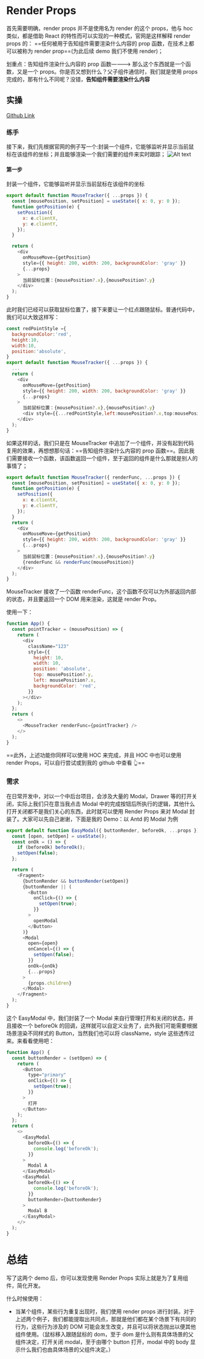 # Render Props

首先需要明确，render props 并不是使用名为 render 的这个 props，他与 hoc 类似，都是借助 React 的特性而可以实现的一种模式，官网是这样解释 render props 的： ==任何被用于告知组件需要渲染什么内容的 prop 函数，在技术上都可以被称为 render prop==(为此后续 demo 我们不使用 render)；

划重点：告知组件渲染什么内容的 prop 函数————> 那么这个东西就是一个函数，又是一个 props。你是否又想到什么？父子组件通信时，我们就是使用 props 完成的，那有什么不同呢？没错，**告知组件需要渲染什么内容**

## 实操

[Github Link](https://github.com/Ys-OoO/React_Learning_Repository/blob/main/basic/src/components/RenderProps/Demo/EasyModal.jsx)

### 练手

接下来，我们先根据官网的例子写一个:封装一个组件，它能够监听并显示当前鼠标在该组件的坐标；并且能够渲染一个我们需要的组件来实时跟踪； ![Alt text](image.png)

#### 第一步

封装一个组件，它能够监听并显示当前鼠标在该组件的坐标

```js
export default function MouseTracker({ ...props }) {
  const [mousePosition, setPosition] = useState({ x: 0, y: 0 });
  function getPosition(e) {
    setPosition({
      x: e.clientX,
      y: e.clientY,
    });
  }

  return (
    <div
      onMouseMove={getPosition}
      style={{ height: 200, width: 200, backgroundColor: 'gray' }}
      {...props}
    >
      当前鼠标位置：{mousePosition?.x},{mousePosition?.y}
    </div>
  );
}
```

此时我们已经可以获取鼠标位置了，接下来要让一个红点跟随鼠标。普通代码中，我们可以大致这样写：

```js
const redPointStyle ={
  backgroundColor:'red',
  height:10,
  width:10,
  position:'absolute',
}
export default function MouseTracker({ ...props }) {
  ...
  return (
    <div
      onMouseMove={getPosition}
      style={{ height: 200, width: 200, backgroundColor: 'gray' }}
      {...props}
    >
      当前鼠标位置：{mousePosition?.x},{mousePosition?.y}
      <div style={{...redPointStyle,left:mousePosition?.x,top:mousePosition?.y}}></div>
    </div>
  );
}
```

如果这样的话，我们只是在 MouseTracker 中追加了一个组件，并没有起到代码复用的效果，再想想那句话：==告知组件渲染什么内容的 prop 函数==。因此我们需要接收一个函数，该函数返回一个组件，至于返回的组件是什么那就是别人的事情了；

```js
export default function MouseTracker({ renderFunc, ...props }) {
  const [mousePosition, setPosition] = useState({ x: 0, y: 0 });
  function getPosition(e) {
    setPosition({
      x: e.clientX,
      y: e.clientY,
    });
  }
  return (
    <div
      onMouseMove={getPosition}
      style={{ height: 200, width: 200, backgroundColor: 'gray' }}
      {...props}
    >
      当前鼠标位置：{mousePosition?.x},{mousePosition?.y}
      {renderFunc && renderFunc(mousePosition)}
    </div>
  );
}
```

MouseTracker 接收了一个函数 renderFunc，这个函数不仅可以为外部返回内部的状态，并且要返回一个 DOM 用来渲染，这就是 render Prop。

使用一下：

```js
function App() {
  const pointTracker = (mousePosition) => {
    return (
      <div
        className="123"
        style={{
          height: 10,
          width: 10,
          position: 'absolute',
          top: mousePosition?.y,
          left: mousePosition?.x,
          backgroundColor: 'red',
        }}
      ></div>
    );
  };
  return (
    <>
      <MouseTracker renderFunc={pointTracker} />
    </>
  );
}
```

==此外，上述功能你同样可以使用 HOC 来完成，并且 HOC 中也可以使用 render Props，可以自行尝试或到我的 github 中查看 👆==

### 需求

在日常开发中，对以一个中后台项目，会涉及大量的 Modal，Drawer 等的打开关闭，实际上我们只在意当我点击 Modal 中的完成按钮后所执行的逻辑，其他什么打开关闭都不是我们关心的东西，此时就可以使用 Render Props 来对 Modal 封装了。大家可以先自己谢谢，下面是我的 Demo：以 Antd 的 Modal 为例

```js
export default function EasyModal({ buttonRender, beforeOk, ...props }) {
  const [open, setOpen] = useState();
  const onOk = () => {
    if (beforeOk) beforeOk();
    setOpen(false);
  };

  return (
    <Fragment>
      {buttonRender && buttonRender(setOpen)}
      {buttonRender || (
        <Button
          onClick={() => {
            setOpen(true);
          }}
        >
          openModal
        </Button>
      )}
      <Modal
        open={open}
        onCancel={() => {
          setOpen(false);
        }}
        onOk={onOk}
        {...props}
      >
        {props.children}
      </Modal>
    </Fragment>
  );
}
```

这个 EasyModal 中，我们封装了一个 Modal 来自行管理打开和关闭的状态，并且接收一个 beforeOk 的回调，这样就可以自定义业务了，此外我们可能需要根据场景渲染不同样式的 Button，当然我们也可以将 className，style 这些透传过来。来看看使用吧：

```js
function App() {
  const buttonRender = (setOpen) => {
    return (
      <Button
        type="primary"
        onClick={() => {
          setOpen(true);
        }}
      >
        打开
      </Button>
    );
  };
  return (
    <>
      <EasyModal
        beforeOk={() => {
          console.log('beforeOk');
        }}
      >
        Modal A
      </EasyModal>
      <EasyModal
        beforeOk={() => {
          console.log('beforeOk');
        }}
        buttonRender={buttonRender}
      >
        Modal B
      </EasyModal>
    </>
  );
}
```

# 总结

写了这两个 demo 后，你可以发现使用 Render Props 实际上就是为了复用组件，简化开发。

什么时候使用：

- 当某个组件，某些行为重复出现时，我们使用 render props 进行封装。对于上述两个例子，我们都能提取出共同点，那就是他们都在某个场景下有共同的行为，这些行为涉及的 DOM 可能会发生改变，并且可以将状态抛出以便其他组件使用。（鼠标移入跟随鼠标的 dom，至于 dom 是什么则有具体场景的父组件决定，打开关闭 modal，至于由哪个 button 打开，modal 中的 body 显示什么我们也由具体场景的父组件决定。）
